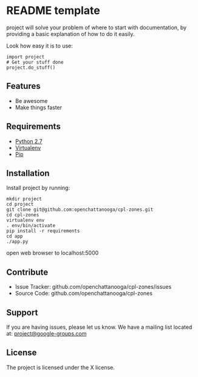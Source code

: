 README template
========




project will solve your problem of where to start with documentation,
by providing a basic explanation of how to do it easily.

Look how easy it is to use:

    import project
    # Get your stuff done
    project.do_stuff()

Features
--------

- Be awesome
- Make things faster

Requirements
------------
- [Python 2.7](https://www.python.org/)
- [Virtualenv](https://virtualenv.pypa.io/en/latest/)
- [Pip](https://pip.pypa.io/en/latest/installing.html)

Installation
------------

Install project by running:

    mkdir project
    cd project
    git clone git@github.com:openchattanooga/cpl-zones.git
    cd cpl-zones
    virtualenv env
    . env/bin/activate
    pip install -r requirements
    cd app
    ./app.py

open web browser to localhost:5000


Contribute
----------

- Issue Tracker: github.com/openchattanooga/cpl-zones/issues
- Source Code: github.com/openchattanooga/cpl-zones

Support
-------

If you are having issues, please let us know.
We have a mailing list located at: project@google-groups.com

License
-------

The project is licensed under the X license.
